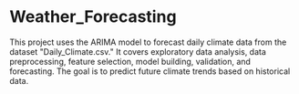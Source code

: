 # Weather_Forecasting
This project uses the ARIMA model to forecast daily climate data from the dataset "Daily_Climate.csv." It covers exploratory data analysis, data preprocessing, feature selection, model building, validation, and forecasting. The goal is to predict future climate trends based on historical data.
